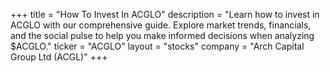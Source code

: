 +++
title = "How To Invest In ACGLO"
description = "Learn how to invest in ACGLO with our comprehensive guide. Explore market trends, financials, and the social pulse to help you make informed decisions when analyzing $ACGLO."
ticker = "ACGLO"
layout = "stocks"
company = "Arch Capital Group Ltd (ACGL)"
+++

